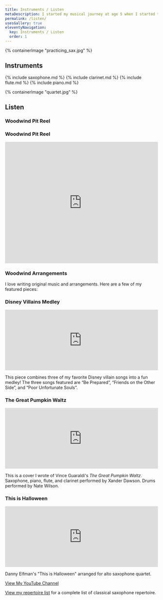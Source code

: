 ```yaml
---
title: Instruments / Listen
metaDescription: I started my musical journey at age 5 when I started to play the piano! I play piano, saxophone, clarinet, and flute, and sing.
permalink: /listen/
usesGallery: true
eleventyNavigation:
  key: Instruments / Listen
  order: 1
---
```


<section class="section">
    {% containerImage "practicing_sax.jpg" %}
    <article class="content">

## Instruments

{% include saxophone.md %}
{% include clarinet.md %}
{% include flute.md %}
{% include piano.md %}

  </article>
</section>

<section class="section">
    {% containerImage "quartet.jpg" %}
    <article class="content">

## Listen

### Woodwind Pit Reel

<div class="video-grid" style="max-width: 700px; margin: 0 auto; margin-top: 1em">
  <div class="video">
    <h3>Woodwind Pit Reel</h3>
    <iframe width="100%" height="400" src="https://www.youtube.com/embed/gQe_N0Sf8fg" frameborder="0" allow="accelerometer; autoplay; clipboard-write; encrypted-media; gyroscope; picture-in-picture" allowfullscreen></iframe>
  </div>
</div>

### Woodwind Arrangements

I love writing original music and arrangements. Here are a few of my featured pieces:

<div class="video-grid">
  <div class="video">
    <h3>Disney Villains Medley</h3>
    <iframe width="100%" height="200" src="https://www.youtube.com/embed/fEtENeMrq6E" frameborder="0" allow="accelerometer; autoplay; clipboard-write; encrypted-media; gyroscope; picture-in-picture" allowfullscreen></iframe>
    <p>This piece combines three of my favorite Disney villain songs into a fun medley! The three songs featured are “Be Prepared”, “Friends on the Other Side”, and “Poor Unfortunate Souls”.</p>
  </div>
  <div class="video">
    <h3>The Great Pumpkin Waltz</h3>
    <iframe width="100%" height="200" src="https://www.youtube.com/embed/Cbzu8RvuEOE" frameborder="0" allow="accelerometer; autoplay; clipboard-write; encrypted-media; gyroscope; picture-in-picture" allowfullscreen></iframe>
    <p>This is a cover I wrote of Vince Guaraldi's <i>The Great Pumpkin Waltz</i>. Saxophone, piano, flute, and clarinet performed by Xander Dawson. Drums performed by Nate Wilson.</p>
  </div>
  <div class="video">
    <h3>This is Halloween</h3>
    <iframe width="100%" height="200" src="https://www.youtube.com/embed/udvq0-gqq0o" frameborder="0" allow="accelerometer; autoplay; clipboard-write; encrypted-media; gyroscope; picture-in-picture" allowfullscreen></iframe>
    <p>Danny Elfman's "This is Halloween" arranged for alto saxophone quartet.</p>
  </div>
</div>

<a href="https://www.youtube.com/channel/UCPfyuV99V6vOAUSYS7VrwZw" class="button">View My YouTube Channel</a>

[View my repertoire list](https://drive.google.com/file/d/1hYkV2u3Ab4W2yReDu_oEb614jQhwk2Hi/view) for a complete list of classical saxophone repertoire.

  </article>
</section>
